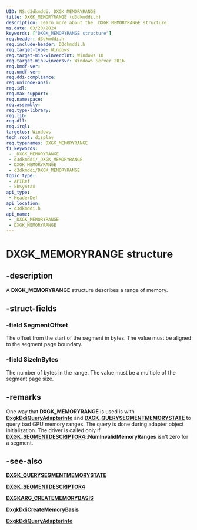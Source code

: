 ```yaml
---
UID: NS:d3dkmddi._DXGK_MEMORYRANGE
title: DXGK_MEMORYRANGE (d3dkmddi.h)
description: Learn more about the _DXGK_MEMORYRANGE structure.
ms.date: 03/28/2024
keywords: ["DXGK_MEMORYRANGE structure"]
req.header: d3dkmddi.h
req.include-header: D3dkmddi.h
req.target-type: Windows
req.target-min-winverclnt: Windows 10
req.target-min-winversvr: Windows Server 2016
req.kmdf-ver: 
req.umdf-ver: 
req.ddi-compliance: 
req.unicode-ansi: 
req.idl: 
req.max-support: 
req.namespace: 
req.assembly: 
req.type-library: 
req.lib: 
req.dll: 
req.irql: 
targetos: Windows
tech.root: display
req.typenames: DXGK_MEMORYRANGE
f1_keywords:
 - _DXGK_MEMORYRANGE
 - d3dkmddi/_DXGK_MEMORYRANGE
 - DXGK_MEMORYRANGE
 - d3dkmddi/DXGK_MEMORYRANGE
topic_type:
 - APIRef
 - kbSyntax
api_type:
 - HeaderDef
api_location:
 - d3dkmddi.h
api_name:
 - _DXGK_MEMORYRANGE
 - DXGK_MEMORYRANGE
---
```


# DXGK_MEMORYRANGE structure

## -description

A **DXGK_MEMORYRANGE** structure describes a range of memory.

## -struct-fields

### -field SegmentOffset

The offset from the start of the segment in bytes. The value must be aligned to the segment page boundary.

### -field SizeInBytes

The number of bytes in the range. The value must be a multiple of the segment page size.

## -remarks

One way that **DXGK_MEMORYRANGE** is used is with [**DxgkDdiQueryAdapterInfo**](nc-d3dkmddi-dxgkddi_queryadapterinfo.md) and [**DXGK_QUERYSEGMENTMEMORYSTATE**](ns-d3dkmddi-_dxgk_querysegmentmemorystate.md) to query bad GPU memory ranges. The query is done during adapter object initialization. The driver is called only if [**DXGK_SEGMENTDESCRIPTOR4**](ns-d3dkmddi-_dxgk_segmentdescriptor4.md)::**NumInvalidMemoryRanges** isn't zero for a segment.

## -see-also

[**DXGK_QUERYSEGMENTMEMORYSTATE**](ns-d3dkmddi-_dxgk_querysegmentmemorystate.md)

[**DXGK_SEGMENTDESCRIPTOR4**](ns-d3dkmddi-_dxgk_segmentdescriptor4.md)

[**DXGKARG_CREATEMEMORYBASIS**](ns-d3dkmddi-dxgkarg_creatememorybasis.md)

[**DxgkDdiCreateMemoryBasis**](nc-d3dkmddi-dxgkddi_creatememorybasis.md)

[**DxgkDdiQueryAdapterInfo**](nc-d3dkmddi-dxgkddi_queryadapterinfo.md)
